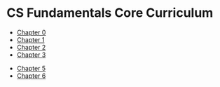 # CS Fundamentals Core Curriculum

* [Chapter 0](0)
* [Chapter 1](1)
* [Chapter 2](2)
* [Chapter 3](3)

<!---
* [Chapter 4](4)
--->
* [Chapter 5](5)
* [Chapter 6](6)

<!---
* [Chapter 7](7)
* [Chapter 8](8)

--->
<!---
# Project Modules

* [Understanding Technology](understanding_technology)
* [Data Science](data_science)
* [Impact of Computing](impact_of_computing)

--->

